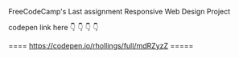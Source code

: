 FreeCodeCamp's Last assignment Responsive Web Design Project

codepen link here 👇 👇 👇 👇

====   https://codepen.io/rhollings/full/mdRZyzZ   =====
